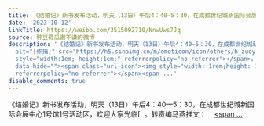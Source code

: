 ```yaml
---
title: 《结婚记》新书发布活动，明天（13日）午后4：40—5：30，在成都世纪城新国际会展中心1号馆1号活动区，欢迎大家光临[作揖]。转责编马燕推文：《结婚记》：为你写...
date: '2023-10-12'
linkTitle: https://weibo.com/3515092710/NnwUws7Jq
source: 种豆得瓜谢不谦的微博
description: '《结婚记》新书发布活动，明天（13日）午后4：40—5：30，在成都世纪城新国际会展中心1号馆1号活动区，欢迎大家光临<span class="url-icon"><img
  alt="[作揖]" src="https://h5.sinaimg.cn/m/emoticon/icon/others/h_zuoyi-519f80d31c.png"
  style="width:1em; height:1em;" referrerpolicy="no-referrer"></span>。转责编马燕推文：<a href="https://weibo.cn/sinaurl?u=https%3A%2F%2Fmp.weixin.qq.com%2Fs%2FaNoS7UlIa27MKUQGcSGVeg"
  data-hide=""><span class="url-icon"><img style="width: 1rem;height: 1rem" src="https://h5.sinaimg.cn/upload/2015/09/25/3/timeline_card_small_web_default.png"
  referrerpolicy="no-referrer"></span><span ...'
disable_comments: true
---
```

《结婚记》新书发布活动，明天（13日）午后4：40—5：30，在成都世纪城新国际会展中心1号馆1号活动区，欢迎大家光临<span class="url-icon"><img alt="[作揖]" src="https://h5.sinaimg.cn/m/emoticon/icon/others/h_zuoyi-519f80d31c.png" style="width:1em; height:1em;" referrerpolicy="no-referrer"></span>。转责编马燕推文：<a href="https://weibo.cn/sinaurl?u=https%3A%2F%2Fmp.weixin.qq.com%2Fs%2FaNoS7UlIa27MKUQGcSGVeg" data-hide=""><span class="url-icon"><img style="width: 1rem;height: 1rem" src="https://h5.sinaimg.cn/upload/2015/09/25/3/timeline_card_small_web_default.png" referrerpolicy="no-referrer"></span><span ...